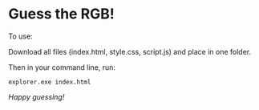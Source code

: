# Guess the RGB!

To use:

Download all files (index.html, style.css, script.js) and place in one folder. 

Then in your command line, run:

`explorer.exe index.html`


*Happy guessing!*
